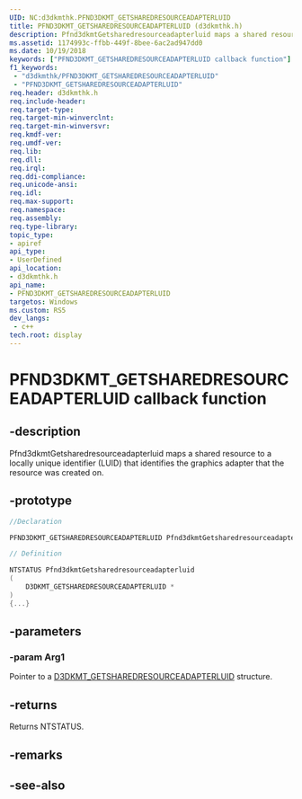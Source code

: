 ```yaml
---
UID: NC:d3dkmthk.PFND3DKMT_GETSHAREDRESOURCEADAPTERLUID
title: PFND3DKMT_GETSHAREDRESOURCEADAPTERLUID (d3dkmthk.h)
description: Pfnd3dkmtGetsharedresourceadapterluid maps a shared resource to a locally unique identifier (LUID) that identifies the graphics adapter that the resource was created on.
ms.assetid: 1174993c-ffbb-449f-8bee-6ac2ad947dd0
ms.date: 10/19/2018
keywords: ["PFND3DKMT_GETSHAREDRESOURCEADAPTERLUID callback function"]
f1_keywords:
 - "d3dkmthk/PFND3DKMT_GETSHAREDRESOURCEADAPTERLUID"
 - "PFND3DKMT_GETSHAREDRESOURCEADAPTERLUID"
req.header: d3dkmthk.h
req.include-header:
req.target-type:
req.target-min-winverclnt:
req.target-min-winversvr:
req.kmdf-ver:
req.umdf-ver:
req.lib:
req.dll:
req.irql: 
req.ddi-compliance:
req.unicode-ansi:
req.idl:
req.max-support:
req.namespace:
req.assembly:
req.type-library: 
topic_type: 
- apiref
api_type: 
- UserDefined
api_location: 
- d3dkmthk.h
api_name: 
- PFND3DKMT_GETSHAREDRESOURCEADAPTERLUID
targetos: Windows
ms.custom: RS5
dev_langs:
 - c++
tech.root: display
---
```


# PFND3DKMT_GETSHAREDRESOURCEADAPTERLUID callback function

## -description

Pfnd3dkmtGetsharedresourceadapterluid maps a shared resource to a locally unique identifier (LUID) that identifies the graphics adapter that the resource was created on.

## -prototype

```cpp
//Declaration

PFND3DKMT_GETSHAREDRESOURCEADAPTERLUID Pfnd3dkmtGetsharedresourceadapterluid; 

// Definition

NTSTATUS Pfnd3dkmtGetsharedresourceadapterluid 
(
	D3DKMT_GETSHAREDRESOURCEADAPTERLUID *
)
{...}

```

## -parameters

### -param Arg1

Pointer to a [D3DKMT_GETSHAREDRESOURCEADAPTERLUID](ns-d3dkmthk-_d3dkmt_getsharedresourceadapterluid.md) structure.

## -returns

Returns NTSTATUS.


## -remarks




## -see-also
